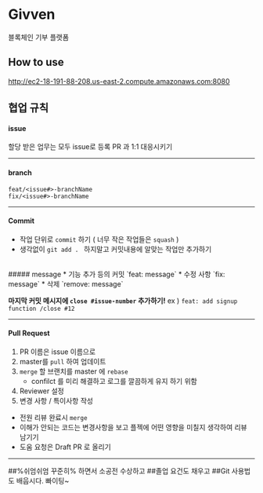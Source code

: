 # Givven
블록체인 기부 플랫폼

## How to use
http://ec2-18-191-88-208.us-east-2.compute.amazonaws.com:8080

## 협업 규칙 
#### issue
할당 받은 업무는 모두 issue로 등록 
PR 과 1:1 대응시키기
****

#### branch
    feat/<issue#>-branchName
    fix/<issue#>-branchName
****

#### Commit
* 작업 단위로 `commit` 하기 ( 너무 작은 작업들은 `squash` )
* 생각없이 `git add . ` 하지말고 커밋내용에 알맞는 작업만 추가하기
<br/>
    ##### message
    * 기능 추가 등의 커밋  
        `feat: message`
    * 수정 사항 
        `fix: message`
    * 삭제
    `remove: message`

<b>마지막 커밋 메시지에  `close #issue-number` 추가하기!</b>
ex ) `feat: add signup function /close #12` 
****
#### Pull Request
1. PR 이름은 issue 이름으로 
1. master를 `pull` 하여 업데이트
2. `merge` 할 브랜치를 master 에 `rebase` 
    - confilct 를 미리 해결하고 로그를 깔끔하게 유지 하기 위함
3. Reviewer 설정
4. 변경 사항 / 특이사항 작성

* 전원 리뷰 완료시 `merge`
* 이해가 안되는 코드는 변경사항을 보고 플젝에 어떤 영향을 미칠지 생각하여 리뷰 남기기
* 도움 요청은 Draft PR 로 올리기
****

##%쉬엄쉬엄 꾸준히% 하면서 소공전 수상하고
##졸업 요건도 채우고
##Git 사용법도 배웁시다. 빠이팅~